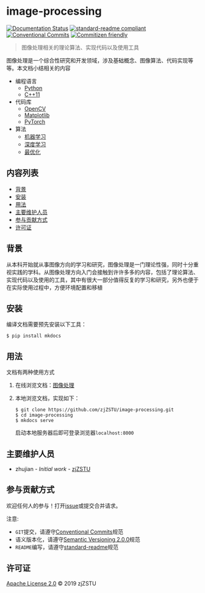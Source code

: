 # image-processing

[![Documentation Status](https://readthedocs.org/projects/zj-image-processing/badge/?version=latest)](https://zj-image-processing.readthedocs.io/zh_CN/latest/?badge=latest) [![standard-readme compliant](https://img.shields.io/badge/standard--readme-OK-green.svg?style=flat-square)](https://github.com/RichardLitt/standard-readme) [![Conventional Commits](https://img.shields.io/badge/Conventional%20Commits-1.0.0-yellow.svg)](https://conventionalcommits.org) [![Commitizen friendly](https://img.shields.io/badge/commitizen-friendly-brightgreen.svg)](http://commitizen.github.io/cz-cli/)

> 图像处理相关的理论算法、实现代码以及使用工具

图像处理是一个综合性研究和开发领域，涉及基础概念、图像算法、代码实现等等。本文档小结相关的内容

* 编程语言
    * [Python](https://zj-image-processing.readthedocs.io/zh_CN/latest/python/%E7%B1%BB%E6%93%8D%E4%BD%9C/)
    * [C++11](https://zj-image-processing.readthedocs.io/zh_CN/latest/cplusplus/%E5%AD%A6%E4%B9%A0C++%E4%B9%8B%E8%B7%AF/)
* 代码库
    * [OpenCV](https://zj-image-processing.readthedocs.io/zh_CN/latest/opencv/OpenCV%E6%A6%82%E8%BF%B0/)
    * [Matplotlib](https://zj-image-processing.readthedocs.io/zh_CN/latest/matplotlib/%E5%BC%95%E8%A8%80/)
    * [PyTorch](https://zj-image-processing.readthedocs.io/zh_CN/latest/pytorch/%E5%BC%95%E8%A8%80/)
* 算法
    * [机器学习](https://zj-image-processing.readthedocs.io/zh_CN/latest/algorithm/machine-learning/)
    * [深度学习](https://zj-image-processing.readthedocs.io/zh_CN/latest/algorithm/deep-learning/)
    * [最优化](https://zj-image-processing.readthedocs.io/zh_CN/latest/algorithm/optimization/)

## 内容列表

- [背景](#背景)
- [安装](#安装)
- [用法](#用法)
- [主要维护人员](#主要维护人员)
- [参与贡献方式](#参与贡献方式)
- [许可证](#许可证)

## 背景

从本科开始就从事图像方向的学习和研究，图像处理是一门理论性强，同时十分重视实践的学科。从图像处理方向入门会接触到许许多多的内容，包括了理论算法、实现代码以及使用的工具，其中有很大一部分值得反复的学习和研究，另外也便于在实际使用过程中，方便环境配置和移植

## 安装

编译文档需要预先安装以下工具：

```
$ pip install mkdocs
```

## 用法

文档有两种使用方式

1. 在线浏览文档：[图像处理](https://zj-image-processing.readthedocs.io/zh_CN/latest/)

2. 本地浏览文档，实现如下：

    ```
    $ git clone https://github.com/zjZSTU/image-processing.git
    $ cd image-processing
    $ mkdocs serve
    ```
    启动本地服务器后即可登录浏览器`localhost:8000`

## 主要维护人员

* zhujian - *Initial work* - [zjZSTU](https://github.com/zjZSTU)

## 参与贡献方式

欢迎任何人的参与！打开[issue](https://github.com/zjZSTU/vscode-guide/issues)或提交合并请求。

注意:

* `GIT`提交，请遵守[Conventional Commits](https://www.conventionalcommits.org/en/v1.0.0-beta.4/)规范
* 语义版本化，请遵守[Semantic Versioning 2.0.0](https://semver.org)规范
* `README`编写，请遵守[standard-readme](https://github.com/RichardLitt/standard-readme)规范

## 许可证

[Apache License 2.0](LICENSE) © 2019 zjZSTU
